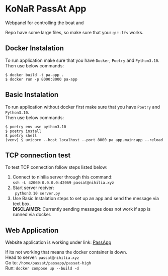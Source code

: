 # KoNaR PassAt App

Webpanel for controlling the boat and 

Repo have some large files, so make sure that your `git-lfs` works.

## Docker Instalation

To run application make sure that you have `Docker`, `Poetry` and `Python3.10`.  
Then use below commands:

```shell
$ docker build -t pa-app .
$ docker run -p 8000:8000 pa-app
```

## Basic Instalation

To run application without docker first make sure that you have `Poetry` and `Python3.10`.  
Then use below commands:

```shell
$ poetry env use python3.10
$ poetry install
$ poetry shell
(venv) $ uvicorn --host localhost --port 8000 pa_app.main:app --reload
```

## TCP connection test

To test TCP connection follow steps listed below:  
1. Connect to nihilia server through this command:  
```ssh -L 42069:0.0.0.0:42069 passat@nihilia.xyz ```
2. Start server reciver:  
 ``` python3.10 server.py```
3. Use Basic Instalation steps to set up an app and send the message via text box.  
**DISCLAIMER**: Currently sending messages does not work if app is runned via docker.

## Web Application

Website application is working under link: [PassApp](https://passat.nihilia.xyz/)

If its not working that means the docker container is down.  
Head to server: ```passat@nihilia.xyz```  
Go to: ```/home/passat/passapp/passat-high```  
Run: ```docker compose up --build -d```

